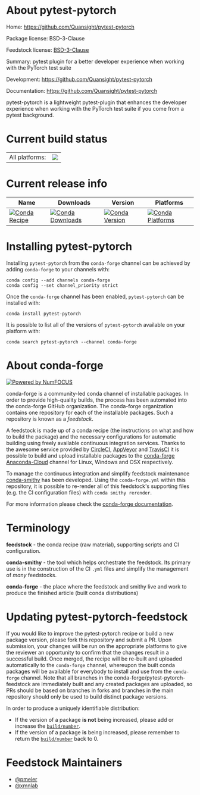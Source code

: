 About pytest-pytorch
====================

Home: https://github.com/Quansight/pytest-pytorch

Package license: BSD-3-Clause

Feedstock license: [BSD-3-Clause](https://github.com/conda-forge/pytest-pytorch-feedstock/blob/master/LICENSE.txt)

Summary: pytest plugin for a better developer experience when working with the PyTorch test
suite


Development: https://github.com/Quansight/pytest-pytorch

Documentation: https://github.com/Quansight/pytest-pytorch

pytest-pytorch is a lightweight pytest-plugin that enhances the developer
experience when working with the PyTorch test suite if you come from a pytest
background.


Current build status
====================


<table><tr><td>All platforms:</td>
    <td>
      <a href="https://dev.azure.com/conda-forge/feedstock-builds/_build/latest?definitionId=12508&branchName=master">
        <img src="https://dev.azure.com/conda-forge/feedstock-builds/_apis/build/status/pytest-pytorch-feedstock?branchName=master">
      </a>
    </td>
  </tr>
</table>

Current release info
====================

| Name | Downloads | Version | Platforms |
| --- | --- | --- | --- |
| [![Conda Recipe](https://img.shields.io/badge/recipe-pytest--pytorch-green.svg)](https://anaconda.org/conda-forge/pytest-pytorch) | [![Conda Downloads](https://img.shields.io/conda/dn/conda-forge/pytest-pytorch.svg)](https://anaconda.org/conda-forge/pytest-pytorch) | [![Conda Version](https://img.shields.io/conda/vn/conda-forge/pytest-pytorch.svg)](https://anaconda.org/conda-forge/pytest-pytorch) | [![Conda Platforms](https://img.shields.io/conda/pn/conda-forge/pytest-pytorch.svg)](https://anaconda.org/conda-forge/pytest-pytorch) |

Installing pytest-pytorch
=========================

Installing `pytest-pytorch` from the `conda-forge` channel can be achieved by adding `conda-forge` to your channels with:

```
conda config --add channels conda-forge
conda config --set channel_priority strict
```

Once the `conda-forge` channel has been enabled, `pytest-pytorch` can be installed with:

```
conda install pytest-pytorch
```

It is possible to list all of the versions of `pytest-pytorch` available on your platform with:

```
conda search pytest-pytorch --channel conda-forge
```


About conda-forge
=================

[![Powered by NumFOCUS](https://img.shields.io/badge/powered%20by-NumFOCUS-orange.svg?style=flat&colorA=E1523D&colorB=007D8A)](http://numfocus.org)

conda-forge is a community-led conda channel of installable packages.
In order to provide high-quality builds, the process has been automated into the
conda-forge GitHub organization. The conda-forge organization contains one repository
for each of the installable packages. Such a repository is known as a *feedstock*.

A feedstock is made up of a conda recipe (the instructions on what and how to build
the package) and the necessary configurations for automatic building using freely
available continuous integration services. Thanks to the awesome service provided by
[CircleCI](https://circleci.com/), [AppVeyor](https://www.appveyor.com/)
and [TravisCI](https://travis-ci.com/) it is possible to build and upload installable
packages to the [conda-forge](https://anaconda.org/conda-forge)
[Anaconda-Cloud](https://anaconda.org/) channel for Linux, Windows and OSX respectively.

To manage the continuous integration and simplify feedstock maintenance
[conda-smithy](https://github.com/conda-forge/conda-smithy) has been developed.
Using the ``conda-forge.yml`` within this repository, it is possible to re-render all of
this feedstock's supporting files (e.g. the CI configuration files) with ``conda smithy rerender``.

For more information please check the [conda-forge documentation](https://conda-forge.org/docs/).

Terminology
===========

**feedstock** - the conda recipe (raw material), supporting scripts and CI configuration.

**conda-smithy** - the tool which helps orchestrate the feedstock.
                   Its primary use is in the construction of the CI ``.yml`` files
                   and simplify the management of *many* feedstocks.

**conda-forge** - the place where the feedstock and smithy live and work to
                  produce the finished article (built conda distributions)


Updating pytest-pytorch-feedstock
=================================

If you would like to improve the pytest-pytorch recipe or build a new
package version, please fork this repository and submit a PR. Upon submission,
your changes will be run on the appropriate platforms to give the reviewer an
opportunity to confirm that the changes result in a successful build. Once
merged, the recipe will be re-built and uploaded automatically to the
`conda-forge` channel, whereupon the built conda packages will be available for
everybody to install and use from the `conda-forge` channel.
Note that all branches in the conda-forge/pytest-pytorch-feedstock are
immediately built and any created packages are uploaded, so PRs should be based
on branches in forks and branches in the main repository should only be used to
build distinct package versions.

In order to produce a uniquely identifiable distribution:
 * If the version of a package **is not** being increased, please add or increase
   the [``build/number``](https://docs.conda.io/projects/conda-build/en/latest/resources/define-metadata.html#build-number-and-string).
 * If the version of a package **is** being increased, please remember to return
   the [``build/number``](https://docs.conda.io/projects/conda-build/en/latest/resources/define-metadata.html#build-number-and-string)
   back to 0.

Feedstock Maintainers
=====================

* [@pmeier](https://github.com/pmeier/)
* [@xmnlab](https://github.com/xmnlab/)

